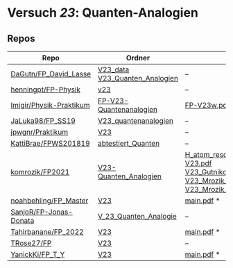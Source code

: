 # Versuch *23*: Quanten-Analogien

## Repos

|                           Repo                           |                                                                                   Ordner                                                                                    |                                                                                                                                                                                                                                                                                                                                                                                                                              PDFs                                                                                                                                                                                                                                                                                                                                                                                                                              |
|----------------------------------------------------------|-----------------------------------------------------------------------------------------------------------------------------------------------------------------------------|----------------------------------------------------------------------------------------------------------------------------------------------------------------------------------------------------------------------------------------------------------------------------------------------------------------------------------------------------------------------------------------------------------------------------------------------------------------------------------------------------------------------------------------------------------------------------------------------------------------------------------------------------------------------------------------------------------------------------------------------------------------------------------------------------------------------------------------------------------------|
|[DaGutn/FP_David_Lasse](../repo/DaGutn/FP_David_Lasse)    |[V23_data](https://github.com/DaGutn/FP_David_Lasse/tree/main/V23_data)<br/>[V23_Quanten_Analogien](https://github.com/DaGutn/FP_David_Lasse/tree/main/V23_Quanten_Analogien)|–                                                                                                                                                                                                                                                                                                                                                                                                                                                                                                                                                                                                                                                                                                                                                                                                                                                               |
|[henningpt/FP-Physik](../repo/henningpt/FP-Physik)        |[v23](https://github.com/henningpt/FP-Physik/tree/master/v23)                                                                                                                |–                                                                                                                                                                                                                                                                                                                                                                                                                                                                                                                                                                                                                                                                                                                                                                                                                                                               |
|[Imigir/Physik-Praktikum](../repo/Imigir/Physik-Praktikum)|[FP-V23-Quantenanalogien](https://github.com/Imigir/Physik-Praktikum/tree/master/FP-V23-Quantenanalogien)                                                                    |[FP-V23w.pdf](https://docs.google.com/viewer?url=https://raw.githubusercontent.com/NicoWeio/awesome-ap-pdfs/main/Imigir%E2%88%95Physik-Praktikum/23/FP-V23w.pdf) \*                                                                                                                                                                                                                                                                                                                                                                                                                                                                                                                                                                                                                                                                                             |
|[JaLuka98/FP_SS19](../repo/JaLuka98/FP_SS19)              |[V23_quantenanalogien](https://github.com/JaLuka98/FP_SS19/tree/master/V23_quantenanalogien)                                                                                 |–                                                                                                                                                                                                                                                                                                                                                                                                                                                                                                                                                                                                                                                                                                                                                                                                                                                               |
|[jpwgnr/Praktikum](../repo/jpwgnr/Praktikum)              |[V23](https://github.com/jpwgnr/Praktikum/tree/master/V23)                                                                                                                   |–                                                                                                                                                                                                                                                                                                                                                                                                                                                                                                                                                                                                                                                                                                                                                                                                                                                               |
|[KattiBrae/FPWS201819](../repo/KattiBrae/FPWS201819)      |[abtestiert_Quanten](https://github.com/KattiBrae/FPWS201819/tree/master/BA_FP_Protokolle/abtestiert_Quanten)                                                                |–                                                                                                                                                                                                                                                                                                                                                                                                                                                                                                                                                                                                                                                                                                                                                                                                                                                               |
|[komrozik/FP2021](../repo/komrozik/FP2021)                |[V23-Quanten_Analogien](https://github.com/komrozik/FP2021/tree/main/V23-Quanten_Analogien)                                                                                  |[H_atom_resonanz_1_2310Hz.pdf](https://docs.google.com/viewer?url=https://raw.githubusercontent.com/komrozik/FP2021/main/V23-Quanten_Analogien/H_atom_resonanz_1_2310Hz.pdf)<br/>[V23.pdf](https://docs.google.com/viewer?url=https://raw.githubusercontent.com/komrozik/FP2021/main/V23-Quanten_Analogien/V23.pdf)<br/>[V23_Gutnikov_Sternemann.pdf](https://docs.google.com/viewer?url=https://raw.githubusercontent.com/komrozik/FP2021/main/V23-Quanten_Analogien/V23_Gutnikov_Sternemann.pdf)<br/>[V23_Mrozik_Kebekus.pdf](https://docs.google.com/viewer?url=https://raw.githubusercontent.com/komrozik/FP2021/main/V23-Quanten_Analogien/V23_Mrozik_Kebekus.pdf)<br/>[V23_Mrozik_Kebekus_Korrektur.pdf](https://docs.google.com/viewer?url=https://raw.githubusercontent.com/komrozik/FP2021/main/V23-Quanten_Analogien/V23_Mrozik_Kebekus_Korrektur.pdf)|
|[noahbehling/FP_Master](../repo/noahbehling/FP_Master)    |[V23](https://github.com/noahbehling/FP_Master/tree/master/V23)                                                                                                              |[main.pdf](https://docs.google.com/viewer?url=https://raw.githubusercontent.com/NicoWeio/awesome-ap-pdfs/main/noahbehling%E2%88%95FP_Master/23/main.pdf) \*                                                                                                                                                                                                                                                                                                                                                                                                                                                                                                                                                                                                                                                                                                     |
|[SanjoR/FP-Jonas-Donata](../repo/SanjoR/FP-Jonas-Donata)  |[V_23_Quanten_Analogie](https://github.com/SanjoR/FP-Jonas-Donata/tree/master/BFP/V_23_Quanten_Analogie)                                                                     |–                                                                                                                                                                                                                                                                                                                                                                                                                                                                                                                                                                                                                                                                                                                                                                                                                                                               |
|[Tahirbanane/FP_2022](../repo/Tahirbanane/FP_2022)        |[V23](https://github.com/Tahirbanane/FP_2022/tree/master/V23)                                                                                                                |[main.pdf](https://docs.google.com/viewer?url=https://raw.githubusercontent.com/NicoWeio/awesome-ap-pdfs/main/Tahirbanane%E2%88%95FP_2022/23/main.pdf) \*                                                                                                                                                                                                                                                                                                                                                                                                                                                                                                                                                                                                                                                                                                       |
|[TRose27/FP](../repo/TRose27/FP)                          |[V23](https://github.com/TRose27/FP/tree/master/V23)                                                                                                                         |–                                                                                                                                                                                                                                                                                                                                                                                                                                                                                                                                                                                                                                                                                                                                                                                                                                                               |
|[YanickKi/FP_T_Y](../repo/YanickKi/FP_T_Y)                |[V23](https://github.com/YanickKi/FP_T_Y/tree/main/V23)                                                                                                                      |[main.pdf](https://docs.google.com/viewer?url=https://raw.githubusercontent.com/NicoWeio/awesome-ap-pdfs/main/YanickKi%E2%88%95FP_T_Y/23/main.pdf) \*                                                                                                                                                                                                                                                                                                                                                                                                                                                                                                                                                                                                                                                                                                           |
